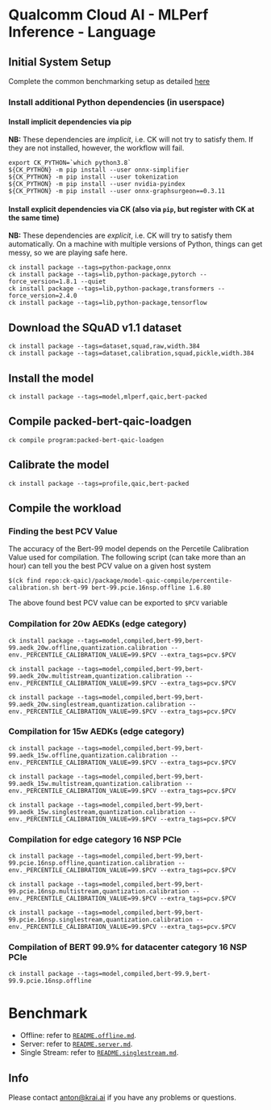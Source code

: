 # Qualcomm Cloud AI - MLPerf Inference - Language

## Initial System Setup

Complete the common benchmarking setup as detailed [here](https://github.com/krai/ck-qaic/blob/main/program/README.md)


### Install additional Python dependencies (in userspace)

#### Install implicit dependencies via pip

**NB:** These dependencies are _implicit_, i.e. CK will not try to satisfy them. If they are not installed, however, the workflow will fail.

```
export CK_PYTHON=`which python3.8`
${CK_PYTHON} -m pip install --user onnx-simplifier
${CK_PYTHON} -m pip install --user tokenization
${CK_PYTHON} -m pip install --user nvidia-pyindex
${CK_PYTHON} -m pip install --user onnx-graphsurgeon==0.3.11
```

#### Install explicit dependencies via CK (also via `pip`, but register with CK at the same time)

**NB:** These dependencies are _explicit_, i.e. CK will try to satisfy them automatically. On a machine with multiple versions of Python, things can get messy, so we are playing safe here.

```
ck install package --tags=python-package,onnx
ck install package --tags=lib,python-package,pytorch --force_version=1.8.1 --quiet
ck install package --tags=lib,python-package,transformers --force_version=2.4.0
ck install package --tags=lib,python-package,tensorflow
```

<a name="prepare_squad_download"></a>
##  Download the SQuAD v1.1 dataset

```
ck install package --tags=dataset,squad,raw,width.384
ck install package --tags=dataset,calibration,squad,pickle,width.384
```

<a name="prepare_install_model"></a>
##  Install the model

```
ck install package --tags=model,mlperf,qaic,bert-packed
```

<a name="prepare_compile_loadgen"></a>
## Compile packed-bert-qaic-loadgen

```
ck compile program:packed-bert-qaic-loadgen
```

<a name="prepare_calibrate_model"></a>
## Calibrate the model

```
ck install package --tags=profile,qaic,bert-packed
```

<a name="prepare_compile_workload"></a>
## Compile the workload

### Finding the best PCV Value
The accuracy of the Bert-99 model depends on the Percetile Calibration Value used for compilation. The following script (can take more than an hour) can tell you the best PCV value on a given host system
```
$(ck find repo:ck-qaic)/package/model-qaic-compile/percentile-calibration.sh bert-99 bert-99.pcie.16nsp.offline 1.6.80
```
The above found best PCV value can be exported to `$PCV` variable
### Compilation for 20w AEDKs (edge category)

```
ck install package --tags=model,compiled,bert-99,bert-99.aedk_20w.offline,quantization.calibration --env._PERCENTILE_CALIBRATION_VALUE=99.$PCV --extra_tags=pcv.$PCV
```
```
ck install package --tags=model,compiled,bert-99,bert-99.aedk_20w.multistream,quantization.calibration --env._PERCENTILE_CALIBRATION_VALUE=99.$PCV --extra_tags=pcv.$PCV
```
```
ck install package --tags=model,compiled,bert-99,bert-99.aedk_20w.singlestream,quantization.calibration --env._PERCENTILE_CALIBRATION_VALUE=99.$PCV --extra_tags=pcv.$PCV

```

### Compilation for 15w AEDKs (edge category)

```
ck install package --tags=model,compiled,bert-99,bert-99.aedk_15w.offline,quantization.calibration --env._PERCENTILE_CALIBRATION_VALUE=99.$PCV --extra_tags=pcv.$PCV
```
```
ck install package --tags=model,compiled,bert-99,bert-99.aedk_15w.multistream,quantization.calibration --env._PERCENTILE_CALIBRATION_VALUE=99.$PCV --extra_tags=pcv.$PCV
```
```
ck install package --tags=model,compiled,bert-99,bert-99.aedk_15w.singlestream,quantization.calibration --env._PERCENTILE_CALIBRATION_VALUE=99.$PCV --extra_tags=pcv.$PCV
```

### Compilation for edge category 16 NSP PCIe

```
ck install package --tags=model,compiled,bert-99,bert-99.pcie.16nsp.offline,quantization.calibration --env._PERCENTILE_CALIBRATION_VALUE=99.$PCV --extra_tags=pcv.$PCV
```
```
ck install package --tags=model,compiled,bert-99,bert-99.pcie.16nsp.multistream,quantization.calibration --env._PERCENTILE_CALIBRATION_VALUE=99.$PCV --extra_tags=pcv.$PCV
```
```
ck install package --tags=model,compiled,bert-99,bert-99.pcie.16nsp.singlestream,quantization.calibration --env._PERCENTILE_CALIBRATION_VALUE=99.$PCV --extra_tags=pcv.$PCV
```

### Compilation of BERT 99.9% for datacenter category 16 NSP PCIe

```
ck install package --tags=model,compiled,bert-99.9,bert-99.9.pcie.16nsp.offline
```


# Benchmark

- Offline: refer to [`README.offline.md`](https://github.com/krai/ck-qaic/blob/main/program/packed-bert-qaic-loadgen/README.offline.md).
- Server: refer to [`README.server.md`](https://github.com/krai/ck-qaic/blob/main/program/packed-bert-qaic-loadgen/README.server.md).
- Single Stream: refer to [`README.singlestream.md`](https://github.com/krai/ck-qaic/blob/main/program/packed-bert-qaic-loadgen/README.singlestream.md).

## Info

Please contact anton@krai.ai if you have any problems or questions.
